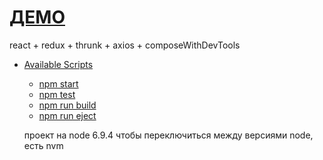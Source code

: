 [ДЕМО](http://fmap.ru/games/game/helvi/) 
======
react + redux + thrunk + axios + composeWithDevTools

- [Available Scripts](#available-scripts)
  - [npm start](#npm-start)
  - [npm test](#npm-test)
  - [npm run build](#npm-run-build)
  - [npm run eject](#npm-run-eject)
  
  
  проект на node 6.9.4
  чтобы переключиться между версиями node, есть nvm